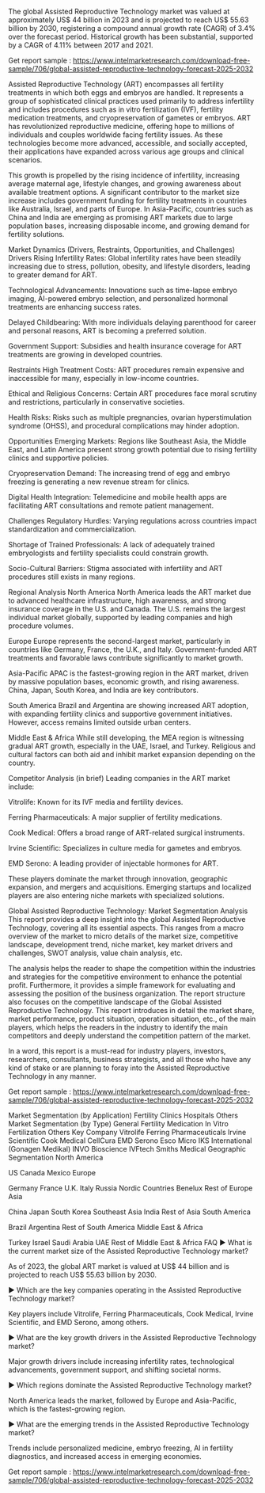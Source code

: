 The global Assisted Reproductive Technology market was valued at approximately US$ 44 billion in 2023 and is projected to reach US$ 55.63 billion by 2030, registering a compound annual growth rate (CAGR) of 3.4% over the forecast period. Historical growth has been substantial, supported by a CAGR of 4.11% between 2017 and 2021.

Get report sample :   https://www.intelmarketresearch.com/download-free-sample/706/global-assisted-reproductive-technology-forecast-2025-2032

Assisted Reproductive Technology (ART) encompasses all fertility treatments in which both eggs and embryos are handled. It represents a group of sophisticated clinical practices used primarily to address infertility and includes procedures such as in vitro fertilization (IVF), fertility medication treatments, and cryopreservation of gametes or embryos. ART has revolutionized reproductive medicine, offering hope to millions of individuals and couples worldwide facing fertility issues. As these technologies become more advanced, accessible, and socially accepted, their applications have expanded across various age groups and clinical scenarios.

This growth is propelled by the rising incidence of infertility, increasing average maternal age, lifestyle changes, and growing awareness about available treatment options. A significant contributor to the market size increase includes government funding for fertility treatments in countries like Australia, Israel, and parts of Europe. In Asia-Pacific, countries such as China and India are emerging as promising ART markets due to large population bases, increasing disposable income, and growing demand for fertility solutions.

Market Dynamics (Drivers, Restraints, Opportunities, and Challenges)
Drivers
Rising Infertility Rates: Global infertility rates have been steadily increasing due to stress, pollution, obesity, and lifestyle disorders, leading to greater demand for ART.

Technological Advancements: Innovations such as time-lapse embryo imaging, AI-powered embryo selection, and personalized hormonal treatments are enhancing success rates.

Delayed Childbearing: With more individuals delaying parenthood for career and personal reasons, ART is becoming a preferred solution.

Government Support: Subsidies and health insurance coverage for ART treatments are growing in developed countries.

Restraints
High Treatment Costs: ART procedures remain expensive and inaccessible for many, especially in low-income countries.

Ethical and Religious Concerns: Certain ART procedures face moral scrutiny and restrictions, particularly in conservative societies.

Health Risks: Risks such as multiple pregnancies, ovarian hyperstimulation syndrome (OHSS), and procedural complications may hinder adoption.

Opportunities
Emerging Markets: Regions like Southeast Asia, the Middle East, and Latin America present strong growth potential due to rising fertility clinics and supportive policies.

Cryopreservation Demand: The increasing trend of egg and embryo freezing is generating a new revenue stream for clinics.

Digital Health Integration: Telemedicine and mobile health apps are facilitating ART consultations and remote patient management.

Challenges
Regulatory Hurdles: Varying regulations across countries impact standardization and commercialization.

Shortage of Trained Professionals: A lack of adequately trained embryologists and fertility specialists could constrain growth.

Socio-Cultural Barriers: Stigma associated with infertility and ART procedures still exists in many regions.

Regional Analysis
North America
North America leads the ART market due to advanced healthcare infrastructure, high awareness, and strong insurance coverage in the U.S. and Canada. The U.S. remains the largest individual market globally, supported by leading companies and high procedure volumes.

Europe
Europe represents the second-largest market, particularly in countries like Germany, France, the U.K., and Italy. Government-funded ART treatments and favorable laws contribute significantly to market growth.

Asia-Pacific
APAC is the fastest-growing region in the ART market, driven by massive population bases, economic growth, and rising awareness. China, Japan, South Korea, and India are key contributors.

South America
Brazil and Argentina are showing increased ART adoption, with expanding fertility clinics and supportive government initiatives. However, access remains limited outside urban centers.

Middle East & Africa
While still developing, the MEA region is witnessing gradual ART growth, especially in the UAE, Israel, and Turkey. Religious and cultural factors can both aid and inhibit market expansion depending on the country.

Competitor Analysis (in brief)
Leading companies in the ART market include:

Vitrolife: Known for its IVF media and fertility devices.

Ferring Pharmaceuticals: A major supplier of fertility medications.

Cook Medical: Offers a broad range of ART-related surgical instruments.

Irvine Scientific: Specializes in culture media for gametes and embryos.

EMD Serono: A leading provider of injectable hormones for ART.

These players dominate the market through innovation, geographic expansion, and mergers and acquisitions. Emerging startups and localized players are also entering niche markets with specialized solutions.

Global Assisted Reproductive Technology: Market Segmentation Analysis
This report provides a deep insight into the global Assisted Reproductive Technology, covering all its essential aspects. This ranges from a macro overview of the market to micro details of the market size, competitive landscape, development trend, niche market, key market drivers and challenges, SWOT analysis, value chain analysis, etc.

The analysis helps the reader to shape the competition within the industries and strategies for the competitive environment to enhance the potential profit. Furthermore, it provides a simple framework for evaluating and assessing the position of the business organization. The report structure also focuses on the competitive landscape of the Global Assisted Reproductive Technology. This report introduces in detail the market share, market performance, product situation, operation situation, etc., of the main players, which helps the readers in the industry to identify the main competitors and deeply understand the competition pattern of the market.

In a word, this report is a must-read for industry players, investors, researchers, consultants, business strategists, and all those who have any kind of stake or are planning to foray into the Assisted Reproductive Technology in any manner.

Get report sample :   https://www.intelmarketresearch.com/download-free-sample/706/global-assisted-reproductive-technology-forecast-2025-2032

Market Segmentation (by Application)
Fertility Clinics
Hospitals
Others
Market Segmentation (by Type)
General
Fertility Medication
In Vitro Fertilization
Others
Key Company
Vitrolife
Ferring Pharmaceuticals
Irvine Scientific
Cook Medical
CellCura
EMD Serono
Esco Micro
IKS International (Gonagen Medikal)
INVO Bioscience
IVFtech
Smiths Medical
Geographic Segmentation
North America

US
Canada
Mexico
Europe

Germany
France
U.K.
Italy
Russia
Nordic Countries
Benelux
Rest of Europe
Asia

China
Japan
South Korea
Southeast Asia
India
Rest of Asia
South America

Brazil
Argentina
Rest of South America
Middle East & Africa

Turkey
Israel
Saudi Arabia
UAE
Rest of Middle East & Africa
FAQ
▶ What is the current market size of the Assisted Reproductive Technology market?

As of 2023, the global ART market is valued at US$ 44 billion and is projected to reach US$ 55.63 billion by 2030.

▶ Which are the key companies operating in the Assisted Reproductive Technology market?

Key players include Vitrolife, Ferring Pharmaceuticals, Cook Medical, Irvine Scientific, and EMD Serono, among others.

▶ What are the key growth drivers in the Assisted Reproductive Technology market?

Major growth drivers include increasing infertility rates, technological advancements, government support, and shifting societal norms.

▶ Which regions dominate the Assisted Reproductive Technology market?

North America leads the market, followed by Europe and Asia-Pacific, which is the fastest-growing region.

▶ What are the emerging trends in the Assisted Reproductive Technology market?

Trends include personalized medicine, embryo freezing, AI in fertility diagnostics, and increased access in emerging economies.

Get report sample :   https://www.intelmarketresearch.com/download-free-sample/706/global-assisted-reproductive-technology-forecast-2025-2032
